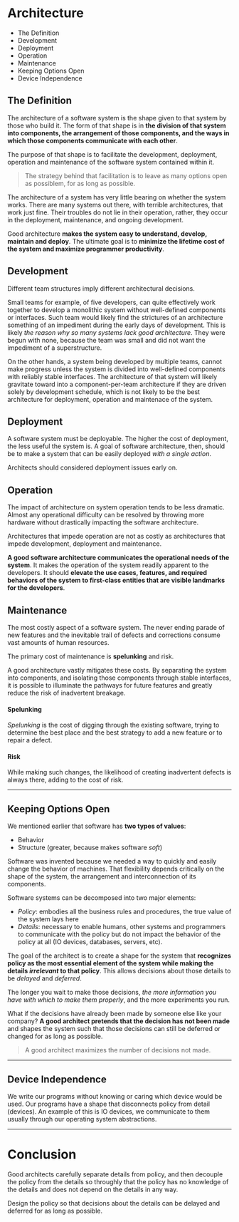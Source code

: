 # Architecture

* The Definition
* Development
* Deployment
* Operation
* Maintenance
* Keeping Options Open
* Device Independence

## The Definition

The architecture of a software system is the shape given to that system by those who build it. The form of that shape is in __the division of that system into components, the arrangement of those components, and the ways in which those components communicate with each other__.

The purpose of that shape is to facilitate the development, deployment, operation and maintenance of the software system contained within it.

> The strategy behind that facilitation is to leave as many options open as possiblem, for as long as possible.

The architecture of a system has very little bearing on whether the system works. There are many systems out there, with terrible architectures, that work just fine. Their troubles do not lie in their operation, rather, they occur in the deployment, maintenance, and ongoing development.

Good architecture __makes the system easy to understand, develop, maintain and deploy__. The ultimate goal is to __minimize the lifetime cost of the system and maximize programmer productivity__.

## Development

Different team structures imply different architectural decisions.

Small teams for example, of five developers, can quite effectively work together to develop a monolithic system without well-defined components or interfaces. Such team would likely find the strictures of an architecture something of an impediment during the early days of development. This is likely _the reason why so many systems lack good architecture_. They were begun with none, because the team was small and did not want the impediment of a superstructure.

On the other hands, a system being developed by multiple teams, cannot make progress unless the system is divided into well-defined components with reliably stable interfaces. The architecture of that system will likely gravitate toward into a component-per-team architecture if they are driven solely by development schedule, which is not likely to be the best architecture for deployment, operation and maintenace of the system.

## Deployment

A software system must be deployable. The higher the cost of deployment, the less useful the system is. A goal of software architecture, then, should be to make a system that can be easily deployed _with a single action_.

Architects should considered deployment issues early on.

## Operation

The impact of architecture on system operation tends to be less dramatic. Almost any operational difficulty can be resolved by throwing more hardware without drastically impacting the software architecture.

Architectures that impede operation are not as costly as architectures that impede development, deployment and maintenance. 

__A good software architecture communicates the operational needs of the system__. It makes the operation of the system readily apparent to the developers. It should __elevate the use cases, features, and required behaviors of the system to first-class entities that are visible landmarks for the developers__.

## Maintenance

The most costly aspect of a software system. The never ending parade of new features and the inevitable trail of defects and corrections consume vast amounts of human resources.

The primary cost of maintenance is __spelunking__ and risk.

A good architecture vastly mitigates these costs. By separating the system into components, and isolating those components through stable interfaces, it is possible to illuminate the pathways for future features and greatly reduce the risk of inadvertent breakage.

#### Spelunking

_Spelunking_ is the cost of digging through the existing software, trying to determine the best place and the best strategy to add a new feature or to repair a defect.

#### Risk

While making such changes, the likelihood of creating inadvertent defects is always there, adding to the cost of risk.

---

## Keeping Options Open

We mentioned earlier that software has __two types of values__:

* Behavior
* Structure (greater, because makes software _soft_)

Software was invented because we needed a way to quickly and easily change the behavior of machines. That flexibility depends critically on the shape of the system, the arrangement and interconnection of its components.

Software systems can be decomposed into two major elements:
* _Policy_: embodies all the business rules and procedures, the true value of the system lays here
* _Details_: necessary to enable humans, other systems and programmers to communicate with the policy but do not impact the behavior of the policy at all (IO devices, databases, servers, etc).

The goal of the architect is to create a shape for the system that __recognizes policy as the most essential element of the system while making the details _irrelevant_ to that policy__. This allows decisions about those details to be _delayed_ and _deferred_.

The longer you wait to make those decisions, _the more information you have with which to make them properly_, and the more experiments you run.

What if the decisions have already been made by someone else like your company? __A good architect pretends that the decision has not been made__ and shapes the system such that those decisions can still be deferred or changed for as long as possible.

> A good architect maximizes the number of decisions not made.

---

## Device Independence

We write our programs without knowing or caring which device would be used. Our programs have a shape that disconnects policy from detail (devices). An example of this is IO devices, we communicate to them usually through our operating system abstractions.

---

# Conclusion

Good architects carefully separate details from policy, and then decouple the policy from the details so throughly that the policy has no knowledge of the details and does not depend on the details in any way.

Design the policy so that decisions about the details can be delayed and deferred for as long as possible.